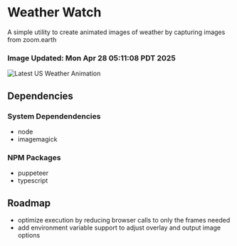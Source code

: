 # Weather Watch

A simple utility to create animated images of weather by capturing images from zoom.earth

### Image Updated: Mon Apr 28 05:11:08 PDT 2025

![Latest US Weather Animation](animations/2025-04-28.webp)

## Dependencies
### System Dependendencies
* node
* imagemagick
### NPM Packages
* puppeteer
* typescript

## Roadmap
* optimize execution by reducing browser calls to only the frames needed
* add environment variable support to adjust overlay and output image options
